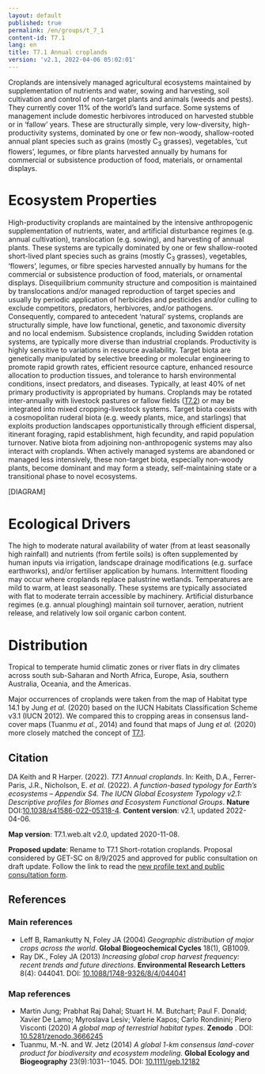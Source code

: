 ```yaml
---
layout: default
published: true
permalink: /en/groups/t_7_1
content-id: T7.1
lang: en
title: T7.1 Annual croplands
version: 'v2.1, 2022-04-06 05:02:01'
---
```


Croplands are intensively managed agricultural ecosystems maintained by supplementation of nutrients and water, sowing and harvesting, soil cultivation and control of non-target plants and animals (weeds and pests). They currently cover 11% of the world’s land surface. Some systems of management include domestic herbivores introduced on harvested stubble or in ‘fallow’ years. These are structurally simple, very low-diversity, high-productivity systems, dominated by one or few non-woody, shallow-rooted annual plant species such as grains (mostly C<sub>3</sub> grasses), vegetables, ‘cut flowers’, legumes, or fibre plants harvested annually by humans for commercial or subsistence production of food, materials, or ornamental displays.

# Ecosystem Properties
 
High-productivity croplands are maintained by the intensive anthropogenic supplementation of nutrients, water, and artificial disturbance regimes (e.g. annual cultivation), translocation (e.g. sowing), and harvesting of annual plants. These systems are typically dominated by one or few shallow-rooted short-lived plant species such as grains (mostly C<sub>3</sub> grasses), vegetables, ‘flowers’, legumes, or fibre species harvested annually by humans for the commercial or subsistence production of food, materials, or ornamental displays. Disequilibrium community structure and composition is maintained by translocations and/or managed reproduction of target species and usually by periodic application of herbicides and pesticides and/or culling to exclude competitors, predators, herbivores, and/or pathogens. Consequently, compared to antecedent ‘natural’ systems, croplands are structurally simple, have low functional, genetic, and taxonomic diversity and no local endemism. Subsistence croplands, including Swidden rotation systems, are typically more diverse than industrial croplands. Productivity is highly sensitive to variations in resource availability. Target biota are genetically manipulated by selective breeding or molecular engineering to promote rapid growth rates, efficient resource capture, enhanced resource allocation to production tissues, and tolerance to harsh environmental conditions, insect predators, and diseases. Typically, at least 40% of net primary productivity is appropriated by humans. Croplands may be rotated inter-annually with livestock pastures or fallow fields ([T7.2](/explore/groups/T7.2)) or may be integrated into mixed cropping-livestock systems. Target biota coexists with a cosmopolitan ruderal biota (e.g. weedy plants, mice, and starlings) that exploits production landscapes opportunistically through efficient dispersal, itinerant foraging, rapid establishment, high fecundity, and rapid population turnover. Native biota from adjoining non-anthropogenic systems may also interact with croplands. When actively managed systems are abandoned or managed less intensively, these non-target biota, especially non-woody plants, become dominant and may form a steady, self-maintaining state or a transitional phase to novel ecosystems.

[DIAGRAM]

# Ecological Drivers
 
The high to moderate natural availability of water (from at least seasonally high rainfall) and nutrients (from fertile soils) is often supplemented by human inputs via irrigation, landscape drainage modifications (e.g. surface earthworks), and/or fertiliser application by humans. Intermittent flooding may occur where croplands replace palustrine wetlands. Temperatures are mild to warm, at least seasonally. These systems are typically associated with flat to moderate terrain accessible by machinery. Artificial disturbance regimes (e.g. annual ploughing) maintain soil turnover, aeration, nutrient release, and relatively low soil organic carbon content.
 
# Distribution
 
Tropical to temperate humid climatic zones or river flats in dry climates across south sub-Saharan and North Africa, Europe, Asia, southern Australia, Oceania, and the Americas.

Major occurrences of croplands were taken from the map of Habitat type 14.1 by Jung _et al._ (2020) based on the IUCN Habitats Classification Scheme v3.1 (IUCN 2012). We compared this to cropping areas in consensus land-cover maps (Tuanmu _et al._, 2014) and found that maps of Jung _et al._ (2020) more closely matched the concept of [T7.1](/explore/groups/T7.1).

## Citation

DA Keith and R Harper. (2022). *T7.1 Annual croplands*. In: Keith, D.A., Ferrer-Paris, J.R., Nicholson, E. *et al.* (2022). *A function-based typology for Earth’s ecosystems – Appendix S4. The IUCN Global Ecosystem Typology v2.1: Descriptive profiles for Biomes and Ecosystem Functional Groups*. **Nature** DOI:[10.1038/s41586-022-05318-4](https://doi.org/10.1038/s41586-022-05318-4).
**Content version**: v2.1, updated 2022-04-06.

**Map version**: T7.1.web.alt v2.0, updated 2020-11-08.

**Proposed update**: Rename to T7.1 Short-rotation croplands. Proposal considered by GET-SC on 8/9/2025 and approved for public consultation on draft update. Follow the link to read the <a href='https://red-list-ecosystem.github.io/GET-data-hub/register/T7_1_issue-1/'>new profile text and public consultation form</a>.

## References

### Main references
* Leff B, Ramankutty N, Foley JA  (2004) *Geographic distribution of major crops across the world*. **Global Biogeochemical Cycles** 18(1), GB1009.
* Ray DK., Foley JA  (2013) *Increasing global crop harvest frequency: recent trends and future directions*. **Environmental Research Letters** 8(4): 044041. DOI: [10.1088/1748-9326/8/4/044041](http://doi.org/10.1088/1748-9326/8/4/044041)

### Map references
* Martin Jung; Prabhat Raj Dahal; Stuart H. M. Butchart; Paul F. Donald;  Xavier De Lamo;  Myroslava Lesiv;  Valerie Kapos; Carlo Rondinini;  Piero Visconti (2020) *A global map of terrestrial habitat types*. **Zenodo** . DOI: [10.5281/zenodo.3666245](http://doi.org/10.5281/zenodo.3666245)
* Tuanmu, M.-N. and W. Jetz (2014) *A global 1-km consensus land-cover product for biodiversity and ecosystem modeling*. **Global Ecology and Biogeography** 23(9):1031--1045. DOI: [10.1111/geb.12182](http://doi.org/10.1111/geb.12182)
